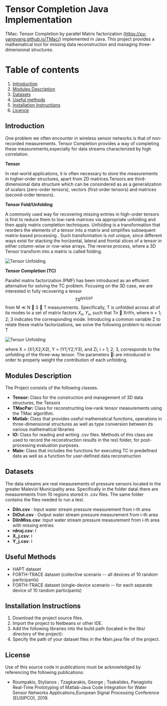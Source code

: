 # Tensor Completion Java Implementation
TMac: Tensor Completion by parallel Matrix factorization (https://xu-yangyang.github.io/TMac/)  implemented in Java.
This project provides a mathematical tool for missing data reconstruction and managing three-dimensional structures.



# Table of contents
1. [Introduction](#introduction)
2. [Modules Description](#modules)
3. [Datasets](#datasets)
4. [Useful methods](#useful)
5. [Installation Instructions](#execution)
6. [Licence](#licence)

## Introduction <a name="introduction"></a>
One problem we often encounter in wireless sensor networks is that of non-recorded measurements.
Tensor Completion provides a way of completing these measurements,especially for data streams characterized by high correlation.  


**Tensor**


In real-world applications, it is often necessary to store the measurements in higher-order structures,
apart from 2D matrices.Tensors are third-dimensional data structure which can be consindered as as a generalization of scalars (zero-order
tensors), vectors (first-order tensors) and matrices (second-order tensors).

**Tensor Fold/Unfolding**

A commonly used way for recovering missing entries in high-order tensors is first to reduce them
to low-rank matrices via appropriate unfolding and then apply matrix completion techniques.
Unfolding is a transformation that reorders the elements of a tensor into a matrix and simplifies subsequent matrix-based processing . Such transformation is not unique, since different ways exist for stacking the horizontal, lateral and frontal slices of a tensor in either column-wise or row-wise arrays.
The reverse process, where a 3D Tensor transform into a matrix is called folding.

![Tensor Unfolding](https://github.com/roumpakis/TCJ/blob/master/images/Capture.PNG)



**Tensor Completion (TC)**

Parallel matrix factorization (PMF)  has been introduced as an efficient alternative for solving the TC problem.
Focusing on the 3D case, we are interested in fully recovering a tensor $$ T R^{N X S X P} $$
from M ≪ N  S  T measurements.
Specifically, T is unfolded across all of its modes to a set of matrix factors $X_n, Y_n$, such that Tn  XnYn, where n = 1; 2; 3 indicates the corresponding
mode. Introducing a common variable Z to relate these matrix factorizations, we solve the following
problem to recover T


![Tensor Unfolding](https://github.com/roumpakis/TCJ/blob/master/images/formula.PNG)

where X = (X1;X2;X3), Y = (Y1;Y2;Y3), and Zi, i = 1; 2; 3, corresponds to the unfolding of the
three-way tensor. The parameters i are introduced in order to properly weight the contribution
of each unfolding.

## Modules Description <a name="modules"></a>
The Project consists of the following classes.

* **Tensor:** Class for the construction and  management of 3D data structures, the Tensors
* **TMacPar:** Class for reconstructing low-rank tensor measurements using the TMac algorithm.
* **Matlab:** Class that provides useful mathematical functions, operations in three-dimensional structures as well as type conversion between its various mathematical libraries
* **IO:**  Class for reading and writing .csv files. Methods of this class are used to record the reconstruction results in the res\ folder, for post-processing evaluation purposes.
* **Main:** Class that includes the functions for executing TC in predefined data as well as a function for  user-defined data reconstruction


## Datasets <a name="datasets"></a>
The data streams are real measurements of pressure sensors located in the greater Malevizi Municipality area. 
Specifically in the folder data\ there are measurements from 10 regions stored in .csv files. The same folder contains the files needed to run a test.

* **DiIn.csv**	: Input water stream pressure measurement from i-th area
* **DiOut.csv** : Output water stream pressure measurement from i-th area
* **DiInMiss.csv**: Input water stream pressure measurement from i-th area with missing entries
* **rdnxj.csv**: I
* **X_j.csv**: I
* **Y_j.csv**: I
## Useful Methods <a name="useful"></a>

* HAPT dataset
* FORTH-TRACE dataset (collective scenario -- all devices of 10 random participants)
* FORTH-TRACE dataset (single-device scenario -- for each separate device of 10 random participants) 

## Installation Instructions <a name="execution"></a>
1. Download the project source files.
2. Import the project to Netbeans or other IDE.
3. Add the following libraries into the build path (located in the libs/ directory of the project):
4. Specify the path of your dataset files in the Main.java file of the project.


## License <a name="licence"></a>
Use of this source code in publications must be acknowledged by referencing the following publications:

* Roumpakis, Stylianos ; Tzagkarakis, George ; Tsakalides, Panagiotis Real-Time Prototyping of Matlab-Java Code Integration for Water Sensor Networks Applications,European Signal Processing Conference (EUSIPCO), 2019.